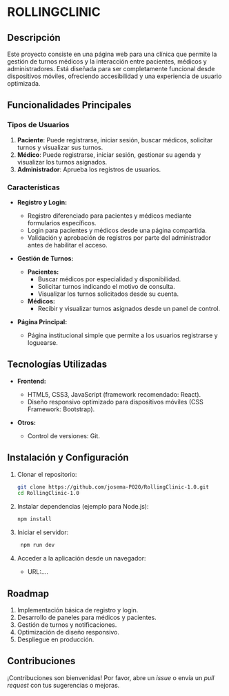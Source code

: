 # ROLLINGCLINIC

## Descripción
Este proyecto consiste en una página web para una clínica que permite la gestión de turnos médicos y la interacción entre pacientes, médicos y administradores. Está diseñada para ser completamente funcional desde dispositivos móviles, ofreciendo accesibilidad y una experiencia de usuario optimizada.

## Funcionalidades Principales

### Tipos de Usuarios
1. **Paciente**: Puede registrarse, iniciar sesión, buscar médicos, solicitar turnos y visualizar sus turnos.
2. **Médico**: Puede registrarse, iniciar sesión, gestionar su agenda y visualizar los turnos asignados.
3. **Administrador**: Aprueba los registros de usuarios.

### Características
- **Registro y Login:**
  - Registro diferenciado para pacientes y médicos mediante formularios específicos.
  - Login para pacientes y médicos desde una página compartida.
  - Validación y aprobación de registros por parte del administrador antes de habilitar el acceso.

- **Gestión de Turnos:**
  - **Pacientes:**
    - Buscar médicos por especialidad y disponibilidad.
    - Solicitar turnos indicando el motivo de consulta.
    - Visualizar los turnos solicitados desde su cuenta.
  - **Médicos:**
    - Recibir y visualizar turnos asignados desde un panel de control.

- **Página Principal:**
  - Página institucional simple que permite a los usuarios registrarse y loguearse.

## Tecnologías Utilizadas
- **Frontend:**
  - HTML5, CSS3, JavaScript (framework recomendado: React).
  - Diseño responsivo optimizado para dispositivos móviles (CSS Framework: Bootstrap).

- **Otros:**
  - Control de versiones: Git.

## Instalación y Configuración
1. Clonar el repositorio:
   ```bash
   git clone https://github.com/josema-P020/RollingClinic-1.0.git
   cd RollingClinic-1.0
   ```

2. Instalar dependencias (ejemplo para Node.js):
   ```bash
   npm install
   ```
3. Iniciar el servidor:
   ```bash
    npm run dev
   ```

4. Acceder a la aplicación desde un navegador:
   - URL:....

## Roadmap
1. Implementación básica de registro y login.
2. Desarrollo de paneles para médicos y pacientes.
3. Gestión de turnos y notificaciones.
4. Optimización de diseño responsivo.
5. Despliegue en producción.

## Contribuciones
¡Contribuciones son bienvenidas! Por favor, abre un _issue_ o envía un _pull request_ con tus sugerencias o mejoras.